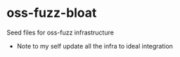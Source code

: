 # oss-fuzz-bloat
Seed files for oss-fuzz infrastructure

* Note to my self update all the infra to ideal integration
